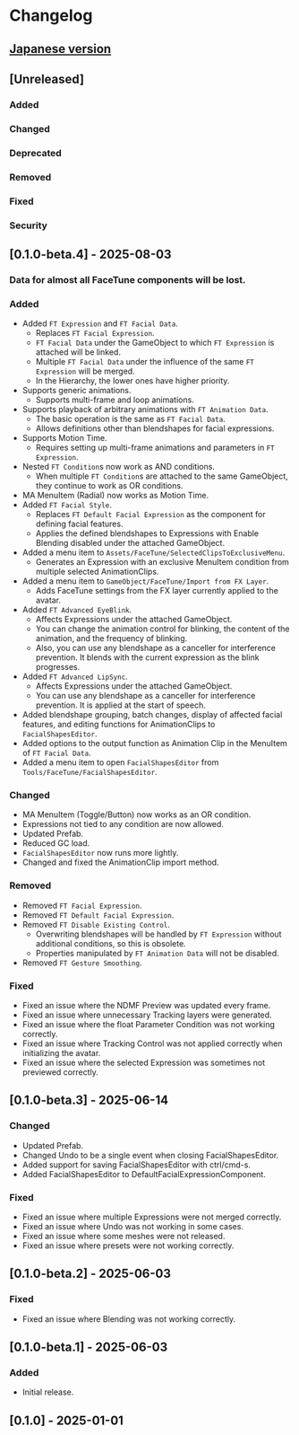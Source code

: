 # Changelog

## [Japanese version](./CHANGELOG-jp.md)

## [Unreleased]
### Added

### Changed

### Deprecated

### Removed

### Fixed

### Security

## [0.1.0-beta.4] - 2025-08-03
### Data for almost all FaceTune components will be lost.

### Added
- Added `FT Expression` and `FT Facial Data`.
  - Replaces `FT Facial Expression`.
  - `FT Facial Data` under the GameObject to which `FT Expression` is attached will be linked.
  - Multiple `FT Facial Data` under the influence of the same `FT Expression` will be merged.
  - In the Hierarchy, the lower ones have higher priority.
- Supports generic animations.
  - Supports multi-frame and loop animations.
- Supports playback of arbitrary animations with `FT Animation Data`.
  - The basic operation is the same as `FT Facial Data`.
  - Allows definitions other than blendshapes for facial expressions.
- Supports Motion Time.
  - Requires setting up multi-frame animations and parameters in `FT Expression`.
- Nested `FT Condition`s now work as AND conditions.
  - When multiple `FT Condition`s are attached to the same GameObject, they continue to work as OR conditions.
- MA MenuItem (Radial) now works as Motion Time.
- Added `FT Facial Style`.
  - Replaces `FT Default Facial Expression` as the component for defining facial features.
  - Applies the defined blendshapes to Expressions with Enable Blending disabled under the attached GameObject.
- Added a menu item to `Assets/FaceTune/SelectedClipsToExclusiveMenu`.
  - Generates an Expression with an exclusive MenuItem condition from multiple selected AnimationClips.
- Added a menu item to `GameObject/FaceTune/Import from FX Layer`.
  - Adds FaceTune settings from the FX layer currently applied to the avatar.
- Added `FT Advanced EyeBlink`.
  - Affects Expressions under the attached GameObject.
  - You can change the animation control for blinking, the content of the animation, and the frequency of blinking.
  - Also, you can use any blendshape as a canceller for interference prevention. It blends with the current expression as the blink progresses.
- Added `FT Advanced LipSync`.
  - Affects Expressions under the attached GameObject.
  - You can use any blendshape as a canceller for interference prevention. It is applied at the start of speech.
- Added blendshape grouping, batch changes, display of affected facial features, and editing functions for AnimationClips to `FacialShapesEditor`.
- Added options to the output function as Animation Clip in the MenuItem of `FT Facial Data`.
- Added a menu item to open `FacialShapesEditor` from `Tools/FaceTune/FacialShapesEditor`.

### Changed
- MA MenuItem (Toggle/Button) now works as an OR condition.
- Expressions not tied to any condition are now allowed.
- Updated Prefab.
- Reduced GC load.
- `FacialShapesEditor` now runs more lightly.
- Changed and fixed the AnimationClip import method.

### Removed
- Removed `FT Facial Expression`.
- Removed `FT Default Facial Expression`.
- Removed `FT Disable Existing Control`.
  - Overwriting blendshapes will be handled by `FT Expression` without additional conditions, so this is obsolete.
  - Properties manipulated by `FT Animation Data` will not be disabled.
- Removed `FT Gesture Smoothing`.

### Fixed
- Fixed an issue where the NDMF Preview was updated every frame.
- Fixed an issue where unnecessary Tracking layers were generated.
- Fixed an issue where the float Parameter Condition was not working correctly.
- Fixed an issue where Tracking Control was not applied correctly when initializing the avatar.
- Fixed an issue where the selected Expression was sometimes not previewed correctly.

## [0.1.0-beta.3] - 2025-06-14
### Changed
- Updated Prefab.
- Changed Undo to be a single event when closing FacialShapesEditor.
- Added support for saving FacialShapesEditor with ctrl/cmd-s.
- Added FacialShapesEditor to DefaultFacialExpressionComponent.

### Fixed
- Fixed an issue where multiple Expressions were not merged correctly.
- Fixed an issue where Undo was not working in some cases.
- Fixed an issue where some meshes were not released.
- Fixed an issue where presets were not working correctly.

## [0.1.0-beta.2] - 2025-06-03
### Fixed
- Fixed an issue where Blending was not working correctly.

## [0.1.0-beta.1] - 2025-06-03
### Added
- Initial release.

## [0.1.0] - 2025-01-01
